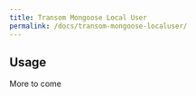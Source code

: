 ```yaml
---
title: Transom Mongoose Local User
permalink: /docs/transom-mongoose-localuser/
---
```


## Usage
 More to come